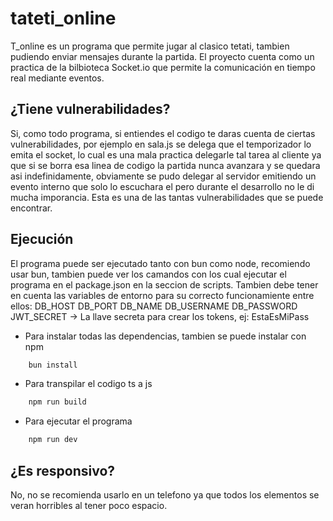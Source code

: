 # tateti_online

T_online es un programa que permite jugar al clasico tetati, tambien pudiendo enviar mensajes durante la partida. El proyecto cuenta como un practica de la bilbioteca Socket.io que permite la comunicación en tiempo real mediante eventos.

## ¿Tiene vulnerabilidades?
Si, como todo programa, si entiendes el codigo te daras cuenta de ciertas vulnerabilidades, por ejemplo en sala.js se delega que el temporizador lo emita el socket, lo cual es una mala practica delegarle tal tarea al cliente ya que si se borra esa linea de codigo la partida nunca avanzara y se quedara asi indefinidamente, obviamente se pudo delegar al servidor emitiendo un evento interno que solo lo escuchara el pero durante el desarrollo no le di mucha imporancia. Esta es una de las tantas vulnerabilidades que se puede encontrar.

## Ejecución
El programa puede ser ejecutado tanto con bun como node, recomiendo usar bun, tambien puede ver los camandos con los cual ejecutar el programa en el package.json en la seccion de scripts.
Tambien debe tener en cuenta las variables de entorno para su correcto funcionamiente entre ellos:
DB_HOST
DB_PORT
DB_NAME
DB_USERNAME
DB_PASSWORD
JWT_SECRET -> La llave secreta para crear los tokens, ej: EstaEsMiPass

- Para instalar todas las dependencias, tambien se puede instalar con npm
```js
    bun install
```
- Para transpilar el codigo ts a js
```js
    npm run build
```
- Para ejecutar el programa
```js
    npm run dev
```

## ¿Es responsivo?
No, no se recomienda usarlo en un telefono ya que todos los elementos se veran horribles al tener poco espacio.